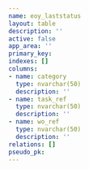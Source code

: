 ```yaml
---
name: eoy_laststatus
layout: table
description: ''
active: false
app_area: ''
primary_key: 
indexes: []
columns:
- name: category
  type: nvarchar(50)
  description: ''
- name: task_ref
  type: nvarchar(50)
  description: ''
- name: wo_ref
  type: nvarchar(50)
  description: ''
relations: []
pseudo_pk: 
---
```



